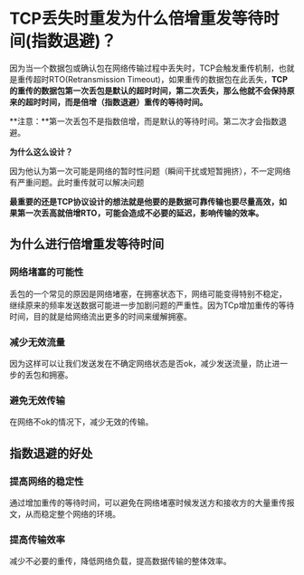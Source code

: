 # TCP丢失时重发为什么倍增重发等待时间(指数退避)？

因为当一个数据包或确认包在网络传输过程中丢失时，TCP会触发重传机制，也就是重传超时RTO(Retransmission Timeout)，如果重传的数据包在此丢失，**TCP的重传的数据包第一次丢包是默认的超时时间，第二次丢失，那么他就不会保持原来的超时时间，而是倍增（指数退避）重传的等待时间。**

**注意：**第一次丢包不是指数倍增，而是默认的等待时间。第二次才会指数退避。

**为什么这么设计？**

因为他认为第一次可能是网络的暂时性问题（瞬间干扰或短暂拥挤），不一定网络有严重问题。此时重传就可以解决问题

**最重要的还是TCP协议设计的想法就是他要的是数据可靠传输也要尽量高效，如果第一次丢高就倍增RTO，可能会造成不必要的延迟，影响传输的效率。**

## 为什么进行倍增重发等待时间

### 网络堵塞的可能性

丢包的一个常见的原因是网络堵塞，在拥塞状态下，网络可能变得特别不稳定， 继续原来的频率发送数据可能进一步加剧问题的严重性。因为TCp增加重传的等待时间，目的就是给网络流出更多的时间来缓解拥塞。

### 减少无效流量

因为这样可以让我们发送发在不确定网络状态是否ok，减少发送流量，防止进一步的丢包和拥塞。

### 避免无效传输

在网络不ok的情况下，减少无效的传输。

## 指数退避的好处

### 提高网络的稳定性

通过增加重传的等待时间，可以避免在网络堵塞时候发送方和接收方的大量重传报文，从而稳定整个网络的环境。

### 提高传输效率

减少不必要的重传，降低网络负载，提高数据传输的整体效率。